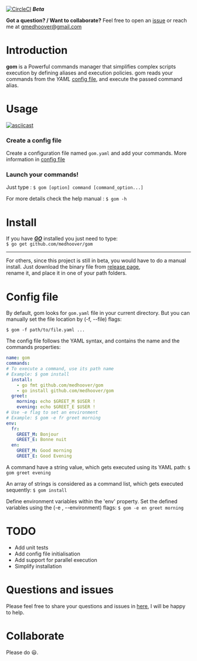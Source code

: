 [![CircleCI](https://circleci.com/gh/medhoover/gom.svg?style=svg&circle-token=45019dc7f97b86994b79a44e66305018efd9a22f)](https://circleci.com/gh/medhoover/gom) **_Beta_**

**Got a question? / Want to collaborate?** Feel free to open an [issue](https://github.com/medhoover/gom/issues) or reach me at <gmedhoover@gmail.com>

# Introduction

__gom__ is a Powerful commands manager that simplifies complex scripts execution by defining aliases and execution policies. gom reads your commands from the _YAML_ [config file](#config-file), and execute the passed command alias.

# Usage

[![asciicast](https://asciinema.org/a/1ulj96gi7v6lyk2tqt2mn9oj3.png)](https://asciinema.org/a/1ulj96gi7v6lyk2tqt2mn9oj3)

### Create a config file
Create a configuration file named `gom.yaml` and add your commands. More information in [config file](#config-file)

### Launch your commands!
Just type :  ```$ gom [option] command [command_option...]```

For more details check the help manual : `$ gom -h`

# Install

If you have [**_GO_**](https://golang.org) installed you just need  to type:  
` $ go get github.com/medhoover/gom `
___

For others, since this project is still in beta, you would have to do a manual install. Just download the binary file from [release page](https://github.com/medhoover/gom/releases),  
 rename it, and place it in one of your path folders.

# Config file

By default, gom looks for `gom.yaml` file in your current directory. But you can manually set the file location by (-f, --file) flags:

`$ gom -f path/to/file.yaml ...`

The config file follows the YAML syntax, and contains the name and the commands properties:
```yaml
name: gom
commands:
# To execute a command, use its path name
# Example: $ gom install
  install:
    - go fmt github.com/medhoover/gom
    - go install github.com/medhoover/gom
  greet:
    morning: echo $GREET_M $USER !
    evening: echo $GREET_E $USER !
# Use -e flag to set an environment
# Example: $ gom -e fr greet morning
env:
  fr:
    GREET_M: Bonjour
    GREET_E: Bonne nuit
  en:
    GREET_M: Good morning
    GREET_E: Good Evening

```

A command have a string value, which gets executed using its YAML path: `$ gom greet evening`

An array of strings is considered as a command list, which gets executed sequently: `$ gom install`

Define environment variables within the 'env' property. Set the defined variables using the (-e , --environment) flags: `$ gom -e en greet morning`


# TODO

- Add unit tests
- Add config file initialisation
- Add support for parallel execution
- Simplify installation

# Questions and issues

Please feel free to share your questions and issues in [here](https://github.com/medhoover/gom/issues), I will be happy to help.

# Collaborate

Please do :smiley:.
